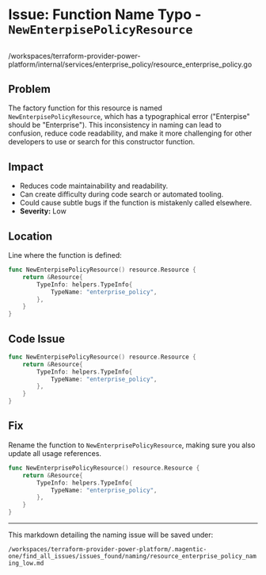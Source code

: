 # Issue: Function Name Typo - `NewEnterpisePolicyResource`

##

/workspaces/terraform-provider-power-platform/internal/services/enterprise_policy/resource_enterprise_policy.go

## Problem

The factory function for this resource is named `NewEnterpisePolicyResource`, which has a typographical error ("Enterpise" should be "Enterprise"). This inconsistency in naming can lead to confusion, reduce code readability, and make it more challenging for other developers to use or search for this constructor function.

## Impact

- Reduces code maintainability and readability.
- Can create difficulty during code search or automated tooling.
- Could cause subtle bugs if the function is mistakenly called elsewhere.
- **Severity:** Low

## Location

Line where the function is defined:

```go
func NewEnterpisePolicyResource() resource.Resource {
	return &Resource{
		TypeInfo: helpers.TypeInfo{
			TypeName: "enterprise_policy",
		},
	}
}
```

## Code Issue

```go
func NewEnterpisePolicyResource() resource.Resource {
	return &Resource{
		TypeInfo: helpers.TypeInfo{
			TypeName: "enterprise_policy",
		},
	}
}
```

## Fix

Rename the function to `NewEnterprisePolicyResource`, making sure you also update all usage references.

```go
func NewEnterprisePolicyResource() resource.Resource {
	return &Resource{
		TypeInfo: helpers.TypeInfo{
			TypeName: "enterprise_policy",
		},
	}
}
```

---

This markdown detailing the naming issue will be saved under:

`/workspaces/terraform-provider-power-platform/.magentic-one/find_all_issues/issues_found/naming/resource_enterprise_policy_naming_low.md`

